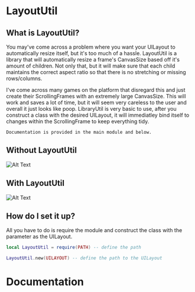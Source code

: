 # LayoutUtil
## What is LayoutUtil?
You may've come across a problem where you want your UILayout to automatically resize itself, but it's too much of a hassle. LayoutUtil is a library that will automatically resize a frame's CanvasSize based off it's amount of children. Not only that, but it will make sure that each child maintains the correct aspect ratio so that there is no stretching or missing rows/columns.

I've come across many games on the platform that disregard this and just create their ScrollingFrames with an extremely large CanvasSize. This will work and saves a lot of time, but it will seem very careless to the user and overall it just looks like poop. LibraryUtil is very basic to use, after you construct a class with the desired UILayout, it will immediatley bind itself to changes within the ScrollingFrame to keep everything tidy.

    Documentation is provided in the main module and below.

## Without LayoutUtil
![Alt Text](https://media.giphy.com/media/jUVsdqhLYrvU7TwXiO/giphy.gif)


## With LayoutUtil
![Alt Text](https://media.giphy.com/media/dxTYR3M3Y6So4oESTh/giphy.gif)

## How do I set it up?
All you have to do is require the module and construct the class with the parameter as the UILayout.
```lua
local LayoutUtil = require(PATH) -- define the path

LayoutUtil.new(UILAYOUT) -- define the path to the UILayout
```

# Documentation

